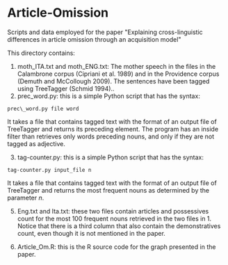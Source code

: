 # Article-Omission
Scripts and data employed for the paper "Explaining cross-linguistic differences in article omission through an acquisition model"

This directory contains:

1. moth\_ITA.txt and moth\_ENG.txt: The mother speech in the files in the Calambrone corpus (Cipriani et al. 1989) and in the Providence corpus (Demuth and McCollough 2009). The sentences have been tagged using TreeTagger (Schmid 1994)..
2. prec\_word.py: this is a simple Python script that has the syntax:
```
prec\_word.py file word
```
It takes a file that contains tagged text with the format of an output file of TreeTagger and returns its preceding element. The program has an inside filter than retrieves only words preceding nouns, and only if they are not tagged as adjective.

3. tag-counter.py: this is a simple Python script that has the syntax:
```
tag-counter.py input_file n
```
It takes a file that contains tagged text with the format of an output file of TreeTagger and returns the most frequent nouns as determined by the parameter *n*. 

5. Eng.txt and Ita.txt: these two files contain articles and possessives count for the most 100 frequent nouns retrieved in the two files in 1. Notice that there is a third column that also contain the demonstratives count, even though it is not mentioned in the paper.

5. Article\_Om.R: this is the R source code for the graph presented in the paper.

